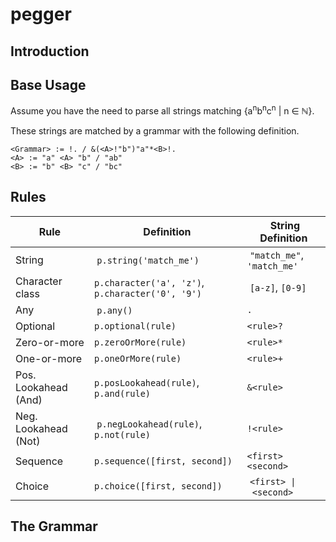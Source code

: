 # pegger

## Introduction

## Base Usage

Assume you have the need to parse all strings matching {a<sup>n</sup>b<sup>n</sup>c<sup>n</sup> | n ∈ ℕ}.

These strings are matched by a grammar with the following definition.

```
<Grammar> := !. / &(<A>!"b")"a"*<B>!.
<A> := "a" <A> "b" / "ab"
<B> := "b" <B> "c" / "bc"
```


## Rules

| Rule | Definition | String Definition |
| --- | --- | --- |
| String | `p.string('match_me')` | `"match_me"`, `'match_me'` |
| Character class | `p.character('a', 'z')`, `p.character('0', '9')` | `[a-z]`, `[0-9]` |
| Any | `p.any()` | `.` |
| Optional | `p.optional(rule)` | `<rule>?` |
| Zero-or-more | `p.zeroOrMore(rule)` | `<rule>*` |
| One-or-more | `p.oneOrMore(rule)` | `<rule>+` |
| Pos. Lookahead (And) | `p.posLookahead(rule)`, `p.and(rule)` | `&<rule>` |
| Neg. Lookahead (Not) | `p.negLookahead(rule)`, `p.not(rule)` | `!<rule>` |
| Sequence | `p.sequence([first, second])` | `<first> <second>` |
| Choice | `p.choice([first, second])` | `<first> \| <second>` |

## The Grammar
